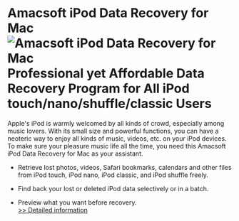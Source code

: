 # Amacsoft iPod Data Recovery for Mac<br />![Amacsoft iPod Data Recovery for Mac](https://mycommerce.akamaized.net/api/pimages/P300924629/BIG/300924629.JPG)<br />Professional yet Affordable Data Recovery Program for All iPod touch/nano/shuffle/classic Users

Apple's iPod is warmly welcomed by all kinds of crowd, especially among music lovers. With its small size and powerful functions, you can have a neoteric way to enjoy all kinds of music, videos, etc. on your iPod devices. To make sure your pleasure music life all the time, you need this Amacsoft iPod Data Recovery for Mac as your assistant.

* Retrieve lost photos, videos, Safari bookmarks, calendars and other files from iPod touch, iPod nano, iPod classic, and iPod shuffle freely.

* Find back your lost or deleted iPod data selectively or in a batch.

* Preview what you want before recovery.<br />[>> Detailed information](https://secure.shareit.com/shareit/product.html?productid=300924629&affiliateid=200057808)
